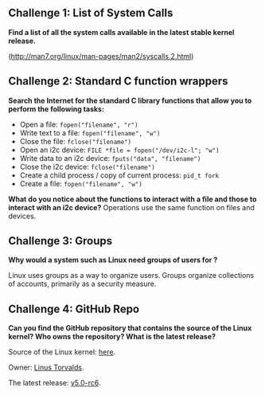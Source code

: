## Challenge 1: List of System Calls

**Find a list of all the system calls available in the latest stable kernel release.**

(http://man7.org/linux/man-pages/man2/syscalls.2.html)

## Challenge 2: Standard C function wrappers

**Search the Internet for the standard C library functions that allow you to perform the following tasks:**

* Open a file: ```fopen("filename", "r")```
* Write text to a file: ```fopen("filename", "w")```
* Close the file: ```fclose("filename")```
* Open an i2c device: ```FILE *file = fopen("/dev/i2c-l"; "w")```
* Write data to an i2c device: ```fputs("data", "filename")```
* Close the i2c device: ```fclose("filename")```
* Create a child process / copy of current process: ```pid_t fork```
* Create a file: ```fopen("filename", "w")```

**What do you notice about the functions to interact with a file and those to interact with an i2c device?**
Operations use the same function on files and devices.

## Challenge 3: Groups

**Why would a system such as Linux need groups of users for ?**

Linux uses groups as a way to organize users. Groups organize collections of accounts, primarily as a security measure. 

## Challenge 4: GitHub Repo

**Can you find the GitHub repository that contains the source of the Linux kernel? Who owns the repository? What is the latest release?**

Source of the Linux kernel: [here](https://github.com/torvalds/linux).

Owner: [Linus Torvalds](https://github.com/torvalds).

The latest release: [v5.0-rc6](https://github.com/torvalds/linux/releases/tag/v5.0-rc6).
